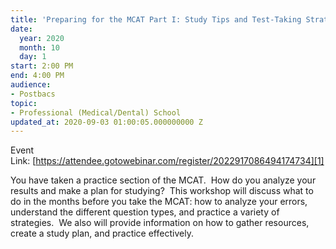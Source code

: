 ```yaml
---
title: 'Preparing for the MCAT Part I: Study Tips and Test-Taking Strategies'
date:
  year: 2020
  month: 10
  day: 1
start: 2:00 PM
end: 4:00 PM
audience:
- Postbacs
topic:
- Professional (Medical/Dental) School
updated_at: 2020-09-03 01:00:05.000000000 Z
---
```

Event
Link: [https://attendee.gotowebinar.com/register/2022917086494174734][1]

You have taken a practice section of the MCAT.  How do you analyze your
results and make a plan for studying?  This workshop will discuss what
to do in the months before you take the MCAT: how to analyze your
errors, understand the different question types, and practice a variety
of strategies.  We also will provide information on how to gather
resources, create a study plan, and practice effectively.

 



[1]: https://attendee.gotowebinar.com/register/2022917086494174734
